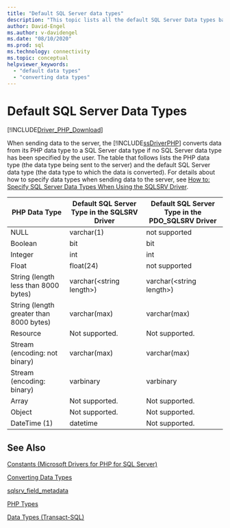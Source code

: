 ```yaml
---
title: "Default SQL Server data types"
description: "This topic lists all the default SQL Server Data types based on PHP Data Types when using the Microsoft SQLSRV Driver for PHP for SQL Server"
author: David-Engel
ms.author: v-davidengel
ms.date: "08/10/2020"
ms.prod: sql
ms.technology: connectivity
ms.topic: conceptual
helpviewer_keywords:
  - "default data types"
  - "converting data types"
---
```

# Default SQL Server Data Types
[!INCLUDE[Driver_PHP_Download](../../includes/driver_php_download.md)]

When sending data to the server, the [!INCLUDE[ssDriverPHP](../../includes/ssdriverphp_md.md)] converts data from its PHP data type to a SQL Server data type if no SQL Server data type has been specified by the user. The table that follows lists the PHP data type (the data type being sent to the server) and the default SQL Server data type (the data type to which the data is converted). For details about how to specify data types when sending data to the server, see [How to: Specify SQL Server Data Types When Using the SQLSRV Driver](../../connect/php/how-to-specify-sql-server-data-types-when-using-the-sqlsrv-driver.md).  
  
|PHP Data Type|Default SQL Server Type in the SQLSRV Driver|Default SQL Server Type in the PDO_SQLSRV Driver|  
|-----------------|------------------------------------------------|-----------------------------------------------------|  
|NULL|varchar(1)|not supported|  
|Boolean|bit|bit|  
|Integer|int|int|  
|Float|float(24)|not supported|  
|String (length less than 8000 bytes)|varchar(\<string length\>)|varchar(\<string length\>)|  
|String (length greater than 8000 bytes)|varchar(max)|varchar(max)|  
|Resource|Not supported.|Not supported.|  
|Stream (encoding: not binary)|varchar(max)|varchar(max)|  
|Stream (encoding: binary)|varbinary|varbinary|  
|Array|Not supported.|Not supported.|  
|Object|Not supported.|Not supported.|  
|DateTime (1)|datetime|Not supported.|  
  
## See Also  
[Constants &#40;Microsoft Drivers for PHP for SQL Server&#41;](../../connect/php/constants-microsoft-drivers-for-php-for-sql-server.md)

[Converting Data Types](../../connect/php/converting-data-types.md)

[sqlsrv_field_metadata](../../connect/php/sqlsrv-field-metadata.md)

[PHP Types](https://php.net/manual/language.types.php)

[Data Types (Transact-SQL)](../../t-sql/data-types/data-types-transact-sql.md)  
